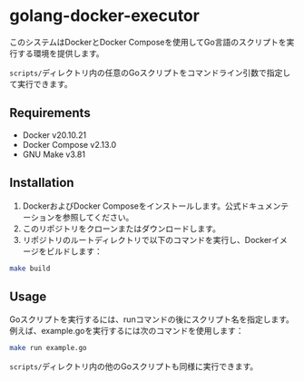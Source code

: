 # golang-docker-executor

このシステムはDockerとDocker Composeを使用してGo言語のスクリプトを実行する環境を提供します。

`scripts/`ディレクトリ内の任意のGoスクリプトをコマンドライン引数で指定して実行できます。

## Requirements

* Docker v20.10.21
* Docker Compose v2.13.0
* GNU Make v3.81

## Installation

1. DockerおよびDocker Composeをインストールします。公式ドキュメンテーションを参照してください。
2. このリポジトリをクローンまたはダウンロードします。
3. リポジトリのルートディレクトリで以下のコマンドを実行し、Dockerイメージをビルドします：
```bash
make build
```

## Usage

Goスクリプトを実行するには、runコマンドの後にスクリプト名を指定します。
例えば、example.goを実行するには次のコマンドを使用します：
```bash
make run example.go
```
`scripts/`ディレクトリ内の他のGoスクリプトも同様に実行できます。

